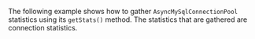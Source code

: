 The following example shows how to gather `AsyncMySqlConnectionPool` statistics using its `getStats()` method. The statistics that are gathered are connection statistics.
